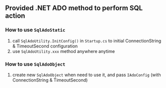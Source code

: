 ﻿## Provided .NET ADO method to perform SQL action

### How to use ```SqlAdoStatic```

1. call ```SqlAdoUtility.InitConfig()``` in ```Startup.cs``` to initial ConnectionString & TimeoutSecond configuration
2. use ```SqlAdoUtility.xxx``` method anywhere anytime

### How to use ```SqlAdoObject```
1. create new ```SqlAdoObject``` when need to use it, and pass ```IAdoConfig``` (with ConnectionString & TimeoutSecond)

